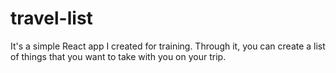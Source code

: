 # travel-list
It's a simple React app I created for training. Through it, you can create a list of things that you want to take with you on your trip.
